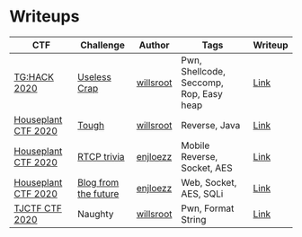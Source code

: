 # Writeups

| CTF                                                  | Challenge                                              | Author                                      | Tags                                    | Writeup                                                      |
| ---------------------------------------------------- | ------------------------------------------------------ | ------------------------------------------- | --------------------------------------- | ------------------------------------------------------------ |
| [TG:HACK 2020](https://ctftime.org/event/932)        | [Useless Crap](https://ctftime.org/task/11115)         | [willsroot](https://ctftime.org/user/65237) | Pwn, Shellcode, Seccomp, Rop, Easy heap | [Link](https://github.com/BirdsArentRealCTF/Writeups/tree/master/tghack2020/useless-crap) |
| [Houseplant CTF 2020](https://ctftime.org/event/997) | [Tough](https://ctftime.org/task/11361)                | [willsroot](https://ctftime.org/user/65237) | Reverse, Java                           | [Link](https://github.com/BirdsArentRealCTF/Writeups/tree/master/houseplant2020/tough) |
| [Houseplant CTF 2020](https://ctftime.org/event/997) | [RTCP trivia](https://ctftime.org/task/11358)          | [enjloezz](https://ctftime.org/user/36372)  | Mobile Reverse, Socket, AES             | [Link](https://github.com/BirdsArentRealCTF/Writeups/tree/master/houseplant2020/RTCP-Trivia) |
| [Houseplant CTF 2020](https://ctftime.org/event/997) | [Blog from the future](https://ctftime.org/task/11355) | [enjloezz](https://ctftime.org/user/36372)  | Web, Socket, AES, SQLi                  | [Link](https://github.com/BirdsArentRealCTF/Writeups/tree/master/houseplant2020/blog-from-the-future) |
| [TJCTF CTF 2020](https://ctftime.org/event/928) | Naughty | [willsroot](https://ctftime.org/user/65237)  | Pwn, Format String | [Link](https://github.com/BirdsArentRealCTF/Writeups/tree/master/tjctf2020/naughty) |


